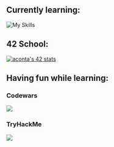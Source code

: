 ## Currently learning:
![My Skills](https://skillicons.dev/icons?i=c,py)

## 42 School:
[![aconta's 42 stats](https://badge42.vercel.app/api/v2/clbqdjc5500060fksggjr3ti8/stats?cursusId=21&coalitionId=undefined)](https://github.com/JaeSeoKim/badge42)
## Having fun while learning:
### Codewars
![](https://www.codewars.com/users/CoAle/badges/large)

### TryHackMe
![](https://tryhackme-badges.s3.amazonaws.com/atypicalNebu.png?)

<!--
**coale/coale** is a ✨ _special_ ✨ repository because its `README.md` (this file) appears on your GitHub profile.

Here are some ideas to get you started:

- 🔭 I’m currently working on ...
- 🌱 I’m currently learning ...
- 👯 I’m looking to collaborate on ...
- 🤔 I’m looking for help with ...
- 💬 Ask me about ...
- 📫 How to reach me: ...
- 😄 Pronouns: ...
- ⚡ Fun fact: ...


TOOL DA GUARDARE:

https://readme-typing-svg.demolab.com/demo/

https://simpleicons.org/?q=42
-->
